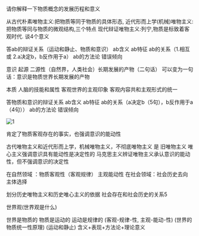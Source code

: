 请你解释一下物质概念的发展历程和意义

从古代朴素唯物主义:把物质等同于物质的具体形态,
近代形而上学(机械)唯物主义:把物质等同与物质的微观结构,三个特点
现代辩证唯物主义:列宁,物质是标致着客观时代.
谈4个意义

答ab的辩证关系（运动和静止、物质和意识）
ab含义 ab特征 ab的关系（1.相互 或 2.a决定b，b反作用于a） ab的方法论 错误倾向

意识
起源  二源性（自然界，人类社会）长期发展的产物（二句话）
可以变为一句话：意识是物质世界长期发展的产物

本质
人脑的技能和属性
客观世界的主观印象
客观内容共和主观形式的统一

答物质和意识的辩证关系
ab含义 ab特征 ab的关系（a决定b（5句），b反作用于a（4句）） ab的方法论 错误倾向

![1](/note/大二下/马原/pictures/1.jpeg)

肯定了物质客观存在的事实，也强调意识的能动性

古代唯物主义和近代形而上学，机械唯物主义，不彻底唯物主义 是 旧唯物主义
唯心主义强调意识具有能动性是决定性的
马克思主义辨证唯物主义承认意识的能动性，但不强调意识的决定性

在自然领域 ：物质客观性（客观规律） 主观能动性
在社会领域：社会历史去向 主体选择

划分历史唯物主义和历史唯心主义的依据 社会存在和社会历史的关系5

世界观(世界观是什么)

世界是物质的 物质是运动的 运动是规律的
(客观-规律-性,
主观-能动-性)
(世界的物质统一性原理) (运动和静止)
含义+表现+方法论+理论意义